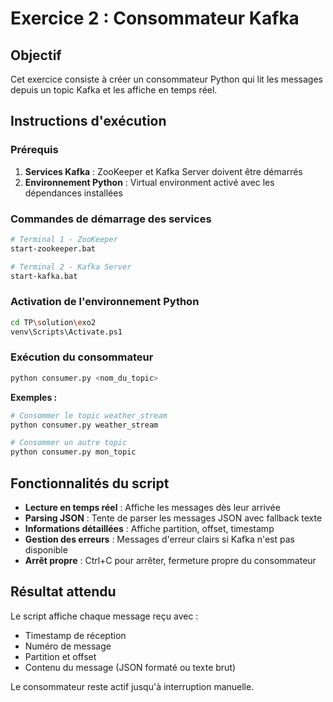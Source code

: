 # Exercice 2 : Consommateur Kafka

## Objectif
Cet exercice consiste à créer un consommateur Python qui lit les messages depuis un topic Kafka et les affiche en temps réel.

## Instructions d'exécution

### Prérequis
1. **Services Kafka** : ZooKeeper et Kafka Server doivent être démarrés
2. **Environnement Python** : Virtual environment activé avec les dépendances installées

### Commandes de démarrage des services
```bash
# Terminal 1 - ZooKeeper
start-zookeeper.bat

# Terminal 2 - Kafka Server  
start-kafka.bat
```

### Activation de l'environnement Python
```bash
cd TP\solution\exo2
venv\Scripts\Activate.ps1
```

### Exécution du consommateur
```bash
python consumer.py <nom_du_topic>
```

**Exemples :**
```bash
# Consommer le topic weather_stream
python consumer.py weather_stream

# Consommer un autre topic
python consumer.py mon_topic
```

## Fonctionnalités du script

- **Lecture en temps réel** : Affiche les messages dès leur arrivée
- **Parsing JSON** : Tente de parser les messages JSON avec fallback texte
- **Informations détaillées** : Affiche partition, offset, timestamp
- **Gestion des erreurs** : Messages d'erreur clairs si Kafka n'est pas disponible
- **Arrêt propre** : Ctrl+C pour arrêter, fermeture propre du consommateur

## Résultat attendu
Le script affiche chaque message reçu avec :
- Timestamp de réception
- Numéro de message
- Partition et offset
- Contenu du message (JSON formaté ou texte brut)

Le consommateur reste actif jusqu'à interruption manuelle.